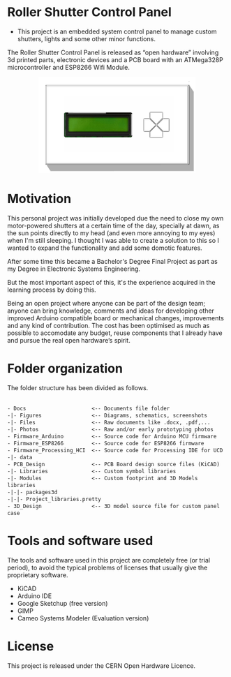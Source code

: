 # Roller Shutter Control Panel
- This project is an embedded system control panel to manage custom shutters, lights and some other minor functions.

The Roller Shutter Control Panel is released as “open hardware” involving 3d printed parts, electronic devices and a PCB board with an ATMega328P microcontroller and ESP8266 Wifi Module.

<p align="center">
  <img src="https://raw.githubusercontent.com/Mickyleitor/DomoticShutter/master/Docs/Figures/RollerShutterControlPanel.jpg" width=360/>
</p>

# Motivation
This personal project was initially developed due the need to close my own motor-powered shutters at a certain time of the day, specially at dawn, as the sun points directly to my head (and even more annoying to my eyes) when I'm still sleeping. I thought I was able to create a solution to this so I wanted to expand the functionality and add some domotic features.

After some time this became a Bachelor's Degree Final Project as part as my Degree in Electronic Systems Engineering.

But the most important aspect of this, it's the experience acquired in the learning process by doing this.

Being an open project where anyone can be part of the design team; anyone can bring knowledge, comments and ideas for developing other improved Arduino compatible board or mechanical changes, improvements and any kind of contribution. The cost has been optimised as much as possible to accomodate any budget, reuse components that I already have and pursue the real open hardware’s spirit.


# Folder organization
The folder structure has been divided as follows.
<pre><code>
- Docs                     <-- Documents file folder
-|- Figures                <-- Diagrams, schematics, screenshots
-|- Files                  <-- Raw documents like .docx, .pdf,...
-|- Photos                 <-- Raw and/or early prototyping photos
- Firmware_Arduino         <-- Source code for Arduino MCU firmware
- Firmware_ESP8266         <-- Source code for ESP8266 firmware
- Firmware_Processing_HCI  <-- Source code for Processing IDE for UCD
-|- data
- PCB_Design               <-- PCB Board design source files (KiCAD)
-|- Libraries              <-- Custom symbol libraries
-|- Modules                <-- Custom footprint and 3D Models libraries 
-|-|- packages3d
-|-|- Project_libraries.pretty
- 3D_Design                <-- 3D model source file for custom panel case
</code></pre> 

# Tools and software used
The tools and software used in this project are completely free (or trial period), to avoid the typical problems of licenses that usually give the proprietary software.
* KiCAD
* Arduino IDE
* Google Sketchup (free version)
* GIMP
* Cameo Systems Modeler (Evaluation version)

# License
This project is released under the CERN Open Hardware Licence.